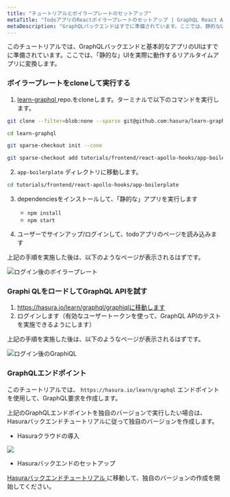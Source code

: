 ```yaml
---
title: "チュートリアルとボイラープレートのセットアップ"
metaTitle: "TodoアプリのReactボイラープレートのセットアップ | GraphQL React Apolloフックチュートリアル"
metaDescription: "GraphQLバックエンドはすでに準備されています。ここでは、静的なUIをReact.jsを使って、実際に動作するリアルタイムアプリに変換します"
---
```


このチュートリアルでは、GraphQLバックエンドと基本的なアプリのUIはすでに準備されています。ここでは、「静的な」UIを実際に動作するリアルタイムアプリに変換します。

### ボイラープレートをcloneして実行する

1. [ learn-graphql ](https://github.com/hasura/learn-graphql) repo.をcloneします。ターミナルで以下のコマンドを実行します。

```bash
git clone --filter=blob:none --sparse git@github.com:hasura/learn-graphql.git

cd learn-graphql

git sparse-checkout init --cone

git sparse-checkout add tutorials/frontend/react-apollo-hooks/app-boilerplate
```

2. `app-boilerplate` ディレクトリに移動します。

```bash
cd tutorials/frontend/react-apollo-hooks/app-boilerplate
```

3. dependenciesをインストールして、「静的な」アプリを実行します
   - `npm install`
   - `npm start`

4. ユーザーでサインアップ/ログインして、todoアプリのページを読み込みます

上記の手順を実施した後は、以下のようなページが表示されるはずです。

![ ログイン後のボイラープレート ](https://graphql-engine-cdn.hasura.io/learn-hasura/assets/graphql-react/boilerplate-after-login.png)

### Graphi QLをロードしてGraphQL APIを試す

1. https://hasura.io/learn/graphql/graphiqlに移動します
2. ログインします（有効なユーザートークンを使って、GraphQL APIのテストを実施できるようにします）

上記の手順を実施した後は、以下のようなページが表示されるはずです。

![ ログイン後のGraphiQL ](https://graphql-engine-cdn.hasura.io/learn-hasura/assets/graphql-react/graphiql-after-login.png)

### GraphQLエンドポイント

このチュートリアルでは、 `https://hasura.io/learn/graphql` エンドポイントを使用して、GraphQL要求を作成します。

上記のGraphQLエンドポイントを独自のバージョンで実行したい場合は、Hasuraバックエンドチュートリアルに従って独自のバージョンを作成します。

- Hasuraクラウドの導入

<a href="https://cloud.hasura.io/?pg=learn-react&plcmt=body&tech=default" target="_blank"><img src="https://graphql-engine-cdn.hasura.io/assets/main-site/deploy-hasura-cloud.png" /></a>

- Hasuraバックエンドのセットアップ

[ Hasuraバックエンドチュートリアル ](https://hasura.io/learn/graphql/hasura/setup/#hasuraconsole) に移動して、独自のバージョンの作成を開始してください。
